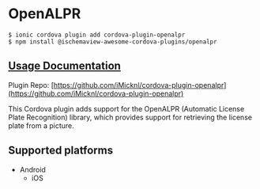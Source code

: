 # OpenALPR

```text
$ ionic cordova plugin add cordova-plugin-openalpr
$ npm install @ischemaview-awesome-cordova-plugins/openalpr
```

## [Usage Documentation](https://danielsogl.gitbook.io/awesome-cordova-plugins/plugins/openalpr/)

Plugin Repo: [https://github.com/iMicknl/cordova-plugin-openalpr](https://github.com/iMicknl/cordova-plugin-openalpr)

This Cordova plugin adds support for the OpenALPR \(Automatic License Plate Recognition\) library, which provides support for retrieving the license plate from a picture.

## Supported platforms

* Android
  * iOS

